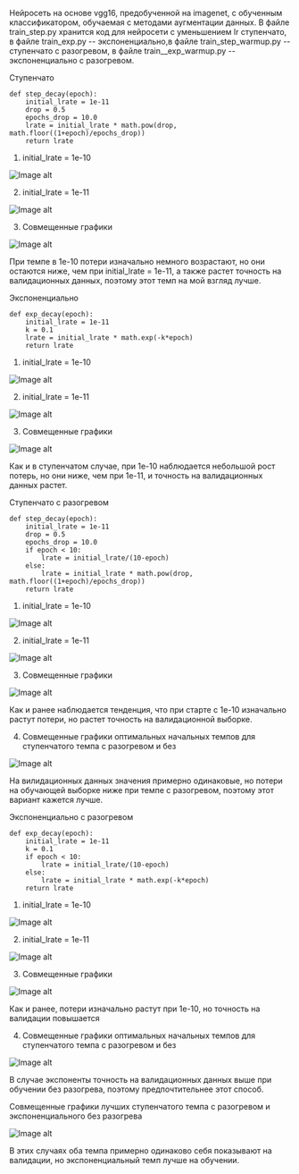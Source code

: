 Нейросеть на основе vgg16, предобученной на imagenet, с обученным классификатором, обучаемая с методами аугментации данных. В файле train_step.py хранится код для нейросети с уменьшением lr ступенчато, в файле train_exp.py -- экспоненциально,в файле train_step_warmup.py -- ступенчато с разогревом, в файле train__exp_warmup.py -- экспоненциально с разогревом.

Ступенчато

```
def step_decay(epoch):    
    initial_lrate = 1e-11
    drop = 0.5
    epochs_drop = 10.0
    lrate = initial_lrate * math.pow(drop, math.floor((1+epoch)/epochs_drop))
    return lrate
```

1) initial_lrate = 1e-10

![Image alt](https://github.com/samsdimko/SMOMI5/blob/master/step-10.png)

2) initial_lrate = 1e-11

![Image alt](https://github.com/samsdimko/SMOMI5/blob/master/step-11.png)

3) Совмещенные графики

![Image alt](https://github.com/samsdimko/SMOMI5/blob/master/step.png)

При темпе в 1e-10 потери изначально немного возрастают, но они остаются ниже, чем при initial_lrate = 1e-11, а также растет точность на валидационных данных, поэтому этот темп на мой взгляд лучше.

Экспоненциально

    def exp_decay(epoch):
        initial_lrate = 1e-11
        k = 0.1 
        lrate = initial_lrate * math.exp(-k*epoch)
        return lrate
1) initial_lrate = 1e-10

![Image alt](https://github.com/samsdimko/SMOMI5/blob/master/exp-10.png)

2) initial_lrate = 1e-11

![Image alt](https://github.com/samsdimko/SMOMI5/blob/master/exp-11.png)

3) Совмещенные графики

![Image alt](https://github.com/samsdimko/SMOMI5/blob/master/exp.png)

Как и в ступенчатом случае, при 1e-10 наблюдается небольшой рост потерь, но они ниже, чем при 1e-11, и точность на валидационных данных растет.

Ступенчато с разогревом

```
def step_decay(epoch):    
    initial_lrate = 1e-11
    drop = 0.5
    epochs_drop = 10.0
    if epoch < 10:
        lrate = initial_lrate/(10-epoch)
    else:
        lrate = initial_lrate * math.pow(drop, math.floor((1+epoch)/epochs_drop))
    return lrate
```

1) initial_lrate = 1e-10

![Image alt](https://github.com/samsdimko/SMOMI5/blob/master/step_warm-10.png)

2) initial_lrate = 1e-11

![Image alt](https://github.com/samsdimko/SMOMI5/blob/master/step_warm-11.png)

3) Совмещенные графики

![Image alt](https://github.com/samsdimko/SMOMI5/blob/master/step_warm.png)

Как и ранее наблюдается тенденция, что при старте с 1e-10 изначально растут потери, но растет точность на валидационной выборке.

4) Совмещенные графики оптимальных начальных темпов для ступенчатого темпа с разогревом и без

![Image alt](https://github.com/samsdimko/SMOMI5/blob/master/step_b.png)

На вилидационных данных значения примерно одинаковые, но потери на обучающей выборке ниже при темпе с разогревом, поэтому этот вариант кажется лучше.

Экспоненциально с разогревом

``` 
def exp_decay(epoch):
    initial_lrate = 1e-11
    k = 0.1
    if epoch < 10:
        lrate = initial_lrate/(10-epoch)
    else:  
        lrate = initial_lrate * math.exp(-k*epoch)
    return lrate
```

1) initial_lrate = 1e-10

![Image alt](https://github.com/samsdimko/SMOMI5/blob/master/exp_warm-10.png)

2) initial_lrate = 1e-11

![Image alt](https://github.com/samsdimko/SMOMI5/blob/master/exp_warm-11.png)

3) Совмещенные графики

![Image alt](https://github.com/samsdimko/SMOMI5/blob/master/exp_warm.png)

Как и ранее, потери изначально растут при 1e-10, но точность на валидации повышается

4) Совмещенные графики оптимальных начальных темпов для ступенчатого темпа с разогревом и без

![Image alt](https://github.com/samsdimko/SMOMI5/blob/master/exp_b.png)

В случае экспоненты точность на валидационных данных выше при обучении без разогрева, поэтому предпочтительнее этот способ.

Совмещенные графики лучших ступенчатого темпа с разогревом и экспоненциального без разогрева

![Image alt](https://github.com/samsdimko/SMOMI5/blob/master/b.png)

В этих случаях оба темпа примерно одинаково себя показывают на валидации, но экспоненциальный темп лучше на обучении.

